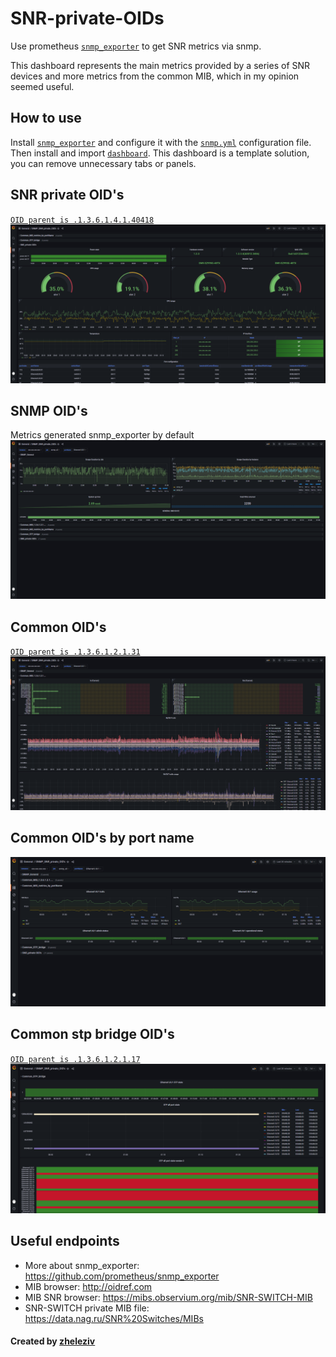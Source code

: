# SNR-private-OIDs
Use prometheus [```snmp_exporter```](https://github.com/prometheus/snmp_exporter) to get SNR metrics via snmp.

This dashboard represents the main metrics provided by a series of SNR devices and more metrics from the common MIB, which in my opinion seemed useful.

## How to use
Install [```snmp_exporter```](https://github.com/prometheus/snmp_exporter) and configure it with the [```snmp.yml```](/snr_all_used_OID's/snmp.yml) configuration file. Then install and import [```dashboard```](/SNMP_SNR_private_OID's.json). This dashboard is a template solution, you can remove unnecessary tabs or panels.

## SNR private OID's
[```OID parent is .1.3.6.1.4.1.40418```](https://mibs.observium.org/mib/SNR-SWITCH-MIB/#os)
![graphs of basic SNMP objects](/exmp_imgs/snr_private.png)

## SNMP OID's
Metrics generated snmp_exporter by default
![graphs of basic SNMP objects](/exmp_imgs/snmp_general.png)
## Common OID's 
[```OID parent is .1.3.6.1.2.1.31```](http://oidref.com/1.3.6.1.2.1.31)
![graphs of basic SNMP objects](/exmp_imgs/common_mib.png)
## Common OID's by port name
![graphs of basic SNMP objects](/exmp_imgs/common_mib_by_portName.png)
## Common stp bridge OID's
[```OID parent is .1.3.6.1.2.1.17```](http://oidref.com/1.3.6.1.2.1.17)
![graphs of basic SNMP objects](/exmp_imgs/common_stp_bridge.png)

## Useful endpoints
* More about snmp_exporter: https://github.com/prometheus/snmp_exporter
* MIB browser: http://oidref.com
* MIB SNR browser: https://mibs.observium.org/mib/SNR-SWITCH-MIB
* SNR-SWITCH private MIB file: https://data.nag.ru/SNR%20Switches/MIBs
#### Created by [zheleziv](https://github.com/zheleziv)
